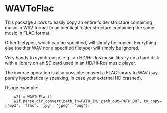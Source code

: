 # WAVToFlac

This package allows to easily copy an entire folder structure
containing music in WAV format to an identical folder structure
containing the same music in FLAC format.

Other filetypes, which can be specified, will simply be copied.
Everything else (neither WAV nor a specified filetype) will
simply be ignored.

Very handy to synchronize, e.g., an HD/Hi-Res music library on
a hard disk with a library on an SD card used in an HD/Hi-Res
music player.

The inverse operation is also possible: convert a FLAC library
to WAV (say, purely hypothetically speaking, in case your
external HD crashed).

Usage example:
```
    w2f = WAVToFlac()
    w2f.parse_dir_convert(path_in=PATH_IN, path_out=PATH_OUT, to_copy={'mp3', 'flac', 'jpg', 'jpeg', 'png'})
```
